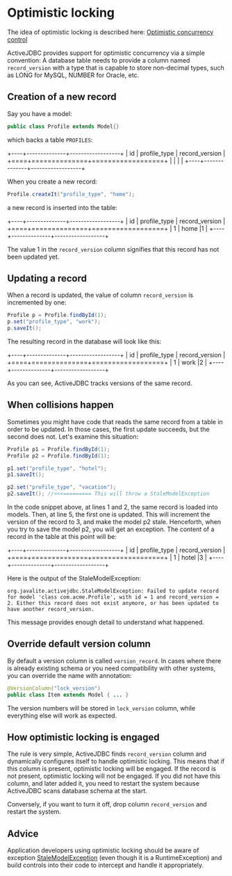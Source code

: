 <div class="page-header">
   <h1>Optimistic locking</h1>
</div>



The idea of optimistic locking is described here: [Optimistic concurrency control](http://en.wikipedia.org/wiki/Optimistic_concurrency_control)

ActiveJDBC provides support for optimistic concurrency via a simple convention: A database table needs to provide a column named `record_version` with a type that is capable to store non-decimal types, such as LONG for MySQL, NUMBER for Oracle, etc.

## Creation of a new record

Say you have a model:

~~~~ {.java  .numberLines}
public class Profile extends Model{}
~~~~

which backs a table `PROFILES`:

+----+--------------+------------------+
| id | profile_type | record_version   |
+====+==============+==================+
|    |              |                  |
+----+--------------+------------------+


When you create a new record:

~~~~ {.java  .numberLines}
Profile.createIt("profile_type", "home");
~~~~

a new record is inserted into the table:

+----+--------------+------------------+
| id | profile_type | record_version   |
+====+==============+==================+
| 1  |   home       |1                 |
+----+--------------+------------------+


The value 1 in the `record_version` column signifies that this record has not been updated yet.

## Updating a record

When a record is updated, the value of column `record_version` is incremented by one:

~~~~ {.java  .numberLines}
Profile p = Profile.findById(1);
p.set("profile_type", "work");
p.saveIt();
~~~~

The resulting record in the database will look like this:

+----+--------------+------------------+
| id | profile_type | record_version   |
+====+==============+==================+
| 1  |   work       |2                 |
+----+--------------+------------------+


As you can see, ActiveJDBC tracks versions of the same record.

## When collisions happen

Sometimes you might have code that reads the same record from a table in order to be updated. In those cases, the first update succeeds, but the second does not. Let\'s examine this situation:

~~~~ {.java  .numberLines}
Profile p1 = Profile.findById(1);
Profile p2 = Profile.findById(1);

p1.set("profile_type", "hotel");
p1.saveIt();

p2.set("profile_type", "vacation");
p2.saveIt(); //<<<========= This will throw a StaleModelException
~~~~

In the code snippet above, at lines 1 and 2, the same record is loaded into models. Then, at line 5, the first one is updated. This will increment the version of the record to 3, and make the model p2 stale. Henceforth, when you try to save the model p2, you will get an exception. The content of a record in the table at this point will be:

+----+--------------+------------------+
| id | profile_type | record_version   |
+====+==============+==================+
| 1  |   hotel      |3                 |
+----+--------------+------------------+


Here is the output of the StaleModelException:

~~~~ {.prettyprint}
org.javalite.activejdbc.StaleModelException: Failed to update record for model 'class com.acme.Profile', with id = 1 and record_version = 2. Either this record does not exist anymore, or has been updated to have another record_version.
~~~~

This message provides enough detail to understand what happened.


## Override default version column


By default a version column is called `version_record`. In cases where there is already existing schema or you need compatibility
with other systems, you can override the name with annotation:


~~~~ {.java  .numberLines}
@VersionColumn("lock_version")
public class Item extends Model { ... }
~~~~

The version numbers will be stored in `lock_version` column, while everything else will work as expected.

## How optimistic locking is engaged

The rule is very simple, ActiveJDBC finds `record_version` column and dynamically configures itself to handle optimistic locking.
This means that if this column is present, optimistic locking will be engaged. If the record is not present, optimistic locking will not be engaged.
If you did not have this column, and later added it, you need to restart the system because ActiveJDBC scans database schema at the start.

Conversely, if you want to turn it off, drop column `record_version` and restart the system.

## Advice

Application developers using optimistic locking should be aware of exception [StaleModelException](http://javalite.github.io/activejdbc/snapshot/org/javalite/activejdbc/StaleModelException.html)
(even though it is a RuntimeException) and build controls into their code to intercept and handle it appropriately.
